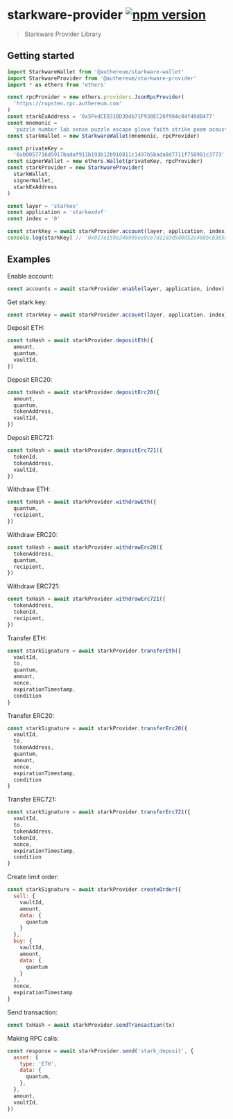 # starkware-provider [![npm version](https://badge.fury.io/js/starkware-provider.svg)](https://badge.fury.io/js/starkware-provider)

> Starkware Provider Library

## Getting started

```js
import StarkwareWallet from '@authereum/starkware-wallet'
import StarkwareProvider from '@authereum/starkware-provider'
import * as ethers from 'ethers'

const rpcProvider = new ethers.providers.JsonRpcProvider(
  'https://ropsten.rpc.authereum.com'
)
const starkExAddress = '0x5FedCE831BD3Bdb71F938EC26f984c84f40dB477'
const mnemonic =
  'puzzle number lab sense puzzle escape glove faith strike poem acoustic picture grit struggle know tuna soul indoor thumb dune fit job timber motor'
const starkWallet = new StarkwareWallet(mnemonic, rpcProvider)

const privateKey =
  '0xb0057716d5917badaf911b193b12b910811c1497b5bada8d7711f758981c3773'
const signerWallet = new ethers.Wallet(privateKey, rpcProvider)
const starkProvider = new StarkwareProvider(
  starkWallet,
  signerWallet,
  starkExAddress
)

const layer = 'starkex'
const application = 'starkexdvf'
const index = '0'

const starkKey = await starkProvider.account(layer, application, index)
console.log(starkKey) // '0x017e159e246999ee9ce7d1103d5d0d52c468bcb385d202ef362de2f878162c48'
```

## Examples

Enable account:

```js
const accounts = await starkProvider.enable(layer, application, index)
```

Get stark key:

```js
const starkKey = await starkProvider.account(layer, application, index)
```

Deposit ETH:

```js
const txHash = await starkProvider.depositEth({
  amount,
  quantum,
  vaultId,
})
```

Deposit ERC20:

```js
const txHash = await starkProvider.depositErc20({
  amount,
  quantum,
  tokenAddress,
  vaultId,
})
```

Deposit ERC721:

```js
const txHash = await starkProvider.depositErc721({
  tokenId,
  tokenAddress,
  vaultId,
})
```

Withdraw ETH:

```js
const txHash = await starkProvider.withdrawEth({
  quantum,
  recipient,
})
```

Withdraw ERC20:

```js
const txHash = await starkProvider.withdrawErc20({
  tokenAddress,
  quantum,
  recipient,
})
```

Withdraw ERC721:

```js
const txHash = await starkProvider.withdrawErc721({
  tokenAddress,
  tokenId,
  recipient,
})
```

Transfer ETH:

```js
const starkSignature = await starkProvider.transferEth({
  vaultId,
  to,
  quantum,
  amount,
  nonce,
  expirationTimestamp,
  condition
}
```

Transfer ERC20:

```js
const starkSignature = await starkProvider.transferErc20({
  vaultId,
  to,
  tokenAddress,
  quantum,
  amount,
  nonce,
  expirationTimestamp,
  condition
}
```

Transfer ERC721:

```js
const starkSignature = await starkProvider.transferErc721({
  vaultId,
  to,
  tokenAddress,
  tokenId,
  nonce,
  expirationTimestamp,
  condition
}
```

Create limit order:

```js
const starkSignature = await starkProvider.createOrder({
  sell: {
    vaultId,
    amount,
    data: {
      quantum
    }
  },
  buy: {
    vaultId,
    amount,
    data: {
      quantum
    }
  },
  nonce,
  expirationTimestamp
}
```

Send transaction:

```js
const txHash = await starkProvider.sendTransaction(tx)
```

Making RPC calls:

```js
const response = await starkProvider.send('stark_deposit', {
  asset: {
    type: 'ETH',
    data: {
      quantum,
    },
  },
  amount,
  vaultId,
})
```
